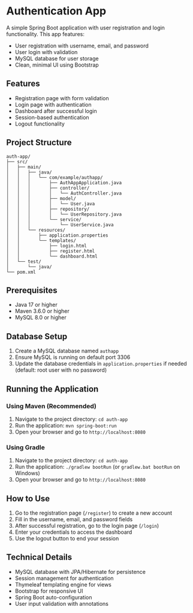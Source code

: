 # Authentication App

A simple Spring Boot application with user registration and login functionality. This app features:

- User registration with username, email, and password
- User login with validation
- MySQL database for user storage
- Clean, minimal UI using Bootstrap

## Features

- Registration page with form validation
- Login page with authentication
- Dashboard after successful login
- Session-based authentication
- Logout functionality

## Project Structure

```
auth-app/
├── src/
│   ├── main/
│   │   ├── java/
│   │   │   └── com/example/authapp/
│   │   │       ├── AuthAppApplication.java
│   │   │       ├── controller/
│   │   │       │   └── AuthController.java
│   │   │       ├── model/
│   │   │       │   └── User.java
│   │   │       ├── repository/
│   │   │       │   └── UserRepository.java
│   │   │       └── service/
│   │   │           └── UserService.java
│   │   └── resources/
│   │       ├── application.properties
│   │       └── templates/
│   │           ├── login.html
│   │           ├── register.html
│   │           └── dashboard.html
│   └── test/
│       └── java/
└── pom.xml
```

## Prerequisites

- Java 17 or higher
- Maven 3.6.0 or higher
- MySQL 8.0 or higher

## Database Setup

1. Create a MySQL database named `authapp`
2. Ensure MySQL is running on default port 3306
3. Update the database credentials in `application.properties` if needed (default: root user with no password)

## Running the Application

### Using Maven (Recommended)
1. Navigate to the project directory: `cd auth-app`
2. Run the application: `mvn spring-boot:run`
3. Open your browser and go to `http://localhost:8080`

### Using Gradle
1. Navigate to the project directory: `cd auth-app`
2. Run the application: `./gradlew bootRun` (or `gradlew.bat bootRun` on Windows)
3. Open your browser and go to `http://localhost:8080`

## How to Use

1. Go to the registration page (`/register`) to create a new account
2. Fill in the username, email, and password fields
3. After successful registration, go to the login page (`/login`)
4. Enter your credentials to access the dashboard
5. Use the logout button to end your session

## Technical Details

- MySQL database with JPA/Hibernate for persistence
- Session management for authentication
- Thymeleaf templating engine for views
- Bootstrap for responsive UI
- Spring Boot auto-configuration
- User input validation with annotations